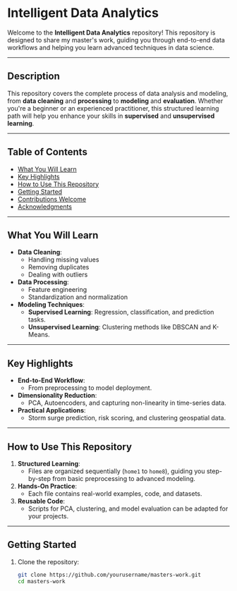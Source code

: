 # Intelligent Data Analytics

Welcome to the **Intelligent Data Analytics** repository! This repository is designed to share my master's work, guiding you through end-to-end data workflows and helping you learn advanced techniques in data science.

---

## Description

This repository covers the complete process of data analysis and modeling, from **data cleaning** and **processing** to **modeling** and **evaluation**. Whether you're a beginner or an experienced practitioner, this structured learning path will help you enhance your skills in **supervised** and **unsupervised learning**.

---

## Table of Contents

- [What You Will Learn](#what-you-will-learn)
- [Key Highlights](#key-highlights)
- [How to Use This Repository](#how-to-use-this-repository)
- [Getting Started](#getting-started)
- [Contributions Welcome](#contributions-welcome)
- [Acknowledgments](#acknowledgments)

---

## What You Will Learn

- **Data Cleaning**:
  - Handling missing values
  - Removing duplicates
  - Dealing with outliers
- **Data Processing**:
  - Feature engineering
  - Standardization and normalization
- **Modeling Techniques**:
  - **Supervised Learning**: Regression, classification, and prediction tasks.
  - **Unsupervised Learning**: Clustering methods like DBSCAN and K-Means.

---

## Key Highlights

- **End-to-End Workflow**:
  - From preprocessing to model deployment.
- **Dimensionality Reduction**:
  - PCA, Autoencoders, and capturing non-linearity in time-series data.
- **Practical Applications**:
  - Storm surge prediction, risk scoring, and clustering geospatial data.

---

## How to Use This Repository

1. **Structured Learning**:
   - Files are organized sequentially (`home1` to `home8`), guiding you step-by-step from basic preprocessing to advanced modeling.
2. **Hands-On Practice**:
   - Each file contains real-world examples, code, and datasets.
3. **Reusable Code**:
   - Scripts for PCA, clustering, and model evaluation can be adapted for your projects.

---

## Getting Started

1. Clone the repository:
   ```bash
   git clone https://github.com/yourusername/masters-work.git
   cd masters-work
